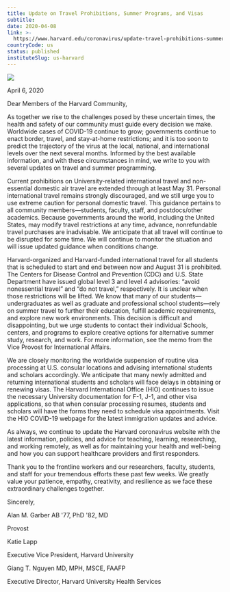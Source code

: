 ```yaml
---
title: Update on Travel Prohibitions, Summer Programs, and Visas
subtitle: 
date: 2020-04-08
link: >-
  https://www.harvard.edu/coronavirus/update-travel-prohibitions-summer-programs-visas
countryCode: us
status: published
instituteSlug: us-harvard
---
```

![](https://www.harvard.edu/sites/default/files/pages/social_imgs/coronavirus_CDCx_28.jpg)

April 6, 2020

Dear Members of the Harvard Community,

As together we rise to the challenges posed by these uncertain times, the health and safety of our community must guide every decision we make. Worldwide cases of COVID-19 continue to grow; governments continue to enact border, travel, and stay-at-home restrictions; and it is too soon to predict the trajectory of the virus at the local, national, and international levels over the next several months. Informed by the best available information, and with these circumstances in mind, we write to you with several updates on travel and summer programming.

Current prohibitions on University-related international travel and non-essential domestic air travel are extended through at least May 31. Personal international travel remains strongly discouraged, and we still urge you to use extreme caution for personal domestic travel. This guidance pertains to all community members—students, faculty, staff, and postdocs/other academics. Because governments around the world, including the United States, may modify travel restrictions at any time, advance, nonrefundable travel purchases are inadvisable. We anticipate that all travel will continue to be disrupted for some time. We will continue to monitor the situation and will issue updated guidance when conditions change.

Harvard-organized and Harvard-funded international travel for all students that is scheduled to start and end between now and August 31 is prohibited. The Centers for Disease Control and Prevention (CDC) and U.S. State Department have issued global level 3 and level 4 advisories: “avoid nonessential travel” and “do not travel,” respectively. It is unclear when those restrictions will be lifted. We know that many of our students—undergraduates as well as graduate and professional school students—rely on summer travel to further their education, fulfill academic requirements, and explore new work environments. This decision is difficult and disappointing, but we urge students to contact their individual Schools, centers, and programs to explore creative options for alternative summer study, research, and work. For more information, see the memo from the Vice Provost for International Affairs.

We are closely monitoring the worldwide suspension of routine visa processing at U.S. consular locations and advising international students and scholars accordingly. We anticipate that many newly admitted and returning international students and scholars will face delays in obtaining or renewing visas. The Harvard International Office (HIO) continues to issue the necessary University documentation for F-1, J-1, and other visa applications, so that when consular processing resumes, students and scholars will have the forms they need to schedule visa appointments. Visit the HIO COVID-19 webpage for the latest immigration updates and advice.

As always, we continue to update the Harvard coronavirus website with the latest information, policies, and advice for teaching, learning, researching, and working remotely, as well as for maintaining your health and well-being and how you can support healthcare providers and first responders.

Thank you to the frontline workers and our researchers, faculty, students, and staff for your tremendous efforts these past few weeks. We greatly value your patience, empathy, creativity, and resilience as we face these extraordinary challenges together.

Sincerely,

Alan M. Garber AB '77, PhD '82, MD

Provost

Katie Lapp

Executive Vice President, Harvard University

Giang T. Nguyen MD, MPH, MSCE, FAAFP

Executive Director, Harvard University Health Services